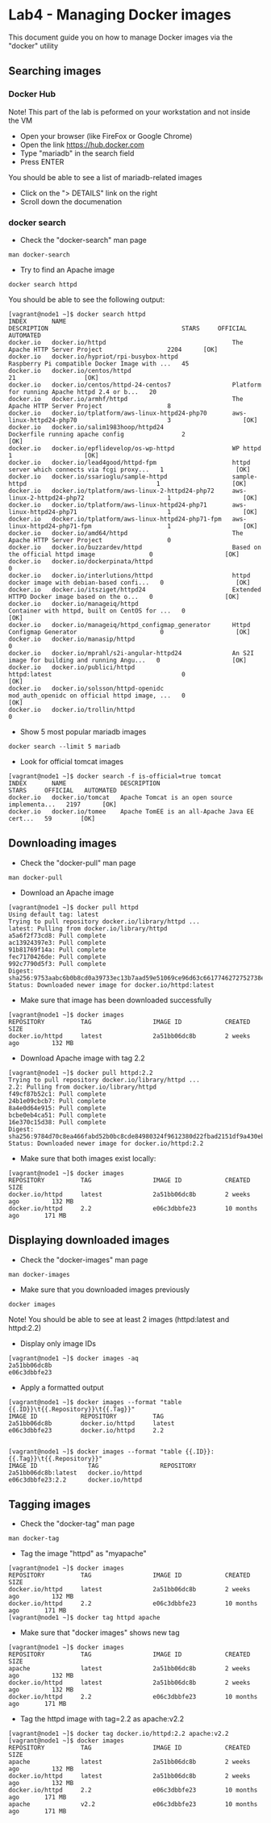 # Lab4 - Managing Docker images
This document guide you on how to manage Docker images via the "docker" utility

## Searching images

### Docker Hub
Note! This part of the lab is peformed on your workstation and not inside the VM
- Open your browser (like FireFox or Google Chrome)
- Open the link https://hub.docker.com
- Type "mariadb" in the search field
- Press ENTER

You should be able to see a list of mariadb-related images

- Click on the "> DETAILS" link on the right
- Scroll down the documenation

### docker search
- Check the "docker-search" man page

```
man docker-search
```

- Try to find an Apache image

```
docker search httpd
```

You should be able to see the following output:

```
[vagrant@node1 ~]$ docker search httpd
INDEX       NAME                                              DESCRIPTION                                     STARS     OFFICIAL   AUTOMATED
docker.io   docker.io/httpd                                   The Apache HTTP Server Project                  2204      [OK]
docker.io   docker.io/hypriot/rpi-busybox-httpd               Raspberry Pi compatible Docker Image with ...   45
docker.io   docker.io/centos/httpd                                                                            21                   [OK]
docker.io   docker.io/centos/httpd-24-centos7                 Platform for running Apache httpd 2.4 or b...   20
docker.io   docker.io/armhf/httpd                             The Apache HTTP Server Project                  8
docker.io   docker.io/tplatform/aws-linux-httpd24-php70       aws-linux-httpd24-php70                         3                    [OK]
docker.io   docker.io/salim1983hoop/httpd24                   Dockerfile running apache config                2                    [OK]
docker.io   docker.io/epflidevelop/os-wp-httpd                WP httpd                                        1                    [OK]
docker.io   docker.io/lead4good/httpd-fpm                     httpd server which connects via fcgi proxy...   1                    [OK]
docker.io   docker.io/ssarioglu/sample-httpd                  sample-httpd                                    1                    [OK]
docker.io   docker.io/tplatform/aws-linux-2-httpd24-php72     aws-linux-2-httpd24-php72                       1                    [OK]
docker.io   docker.io/tplatform/aws-linux-httpd24-php71       aws-linux-httpd24-php71                         1                    [OK]
docker.io   docker.io/tplatform/aws-linux-httpd24-php71-fpm   aws-linux-httpd24-php71-fpm                     1                    [OK]
docker.io   docker.io/amd64/httpd                             The Apache HTTP Server Project                  0
docker.io   docker.io/buzzardev/httpd                         Based on the official httpd image               0                    [OK]
docker.io   docker.io/dockerpinata/httpd                                                                      0
docker.io   docker.io/interlutions/httpd                      httpd docker image with debian-based confi...   0                    [OK]
docker.io   docker.io/itsziget/httpd24                        Extended HTTPD Docker image based on the o...   0                    [OK]
docker.io   docker.io/manageiq/httpd                          Container with httpd, built on CentOS for ...   0                    [OK]
docker.io   docker.io/manageiq/httpd_configmap_generator      Httpd Configmap Generator                       0                    [OK]
docker.io   docker.io/manasip/httpd                                                                           0
docker.io   docker.io/mprahl/s2i-angular-httpd24              An S2I image for building and running Angu...   0                    [OK]
docker.io   docker.io/publici/httpd                           httpd:latest                                    0                    [OK]
docker.io   docker.io/solsson/httpd-openidc                   mod_auth_openidc on official httpd image, ...   0                    [OK]
docker.io   docker.io/trollin/httpd                                                                           0
```

- Show 5 most popular mariadb images

```
docker search --limit 5 mariadb
```

- Look for official tomcat images

```
[vagrant@node1 ~]$ docker search -f is-official=true tomcat
INDEX       NAME               DESCRIPTION                                     STARS     OFFICIAL   AUTOMATED
docker.io   docker.io/tomcat   Apache Tomcat is an open source implementa...   2197      [OK]
docker.io   docker.io/tomee    Apache TomEE is an all-Apache Java EE cert...   59        [OK]
```


## Downloading images
- Check the "docker-pull" man page

```
man docker-pull
```

- Download an Apache image

```
[vagrant@node1 ~]$ docker pull httpd
Using default tag: latest
Trying to pull repository docker.io/library/httpd ...
latest: Pulling from docker.io/library/httpd
a5a6f2f73cd8: Pull complete
ac13924397e3: Pull complete
91b81769f14a: Pull complete
fec7170426de: Pull complete
992c7790d5f3: Pull complete
Digest: sha256:9753aabc6b0b8cd0a39733ec13b7aad59e51069ce96d63c6617746272752738e
Status: Downloaded newer image for docker.io/httpd:latest
```

- Make sure that image has been downloaded successfully

```
[vagrant@node1 ~]$ docker images
REPOSITORY          TAG                 IMAGE ID            CREATED             SIZE
docker.io/httpd     latest              2a51bb06dc8b        2 weeks ago         132 MB
```

- Download Apache image with tag 2.2

```
[vagrant@node1 ~]$ docker pull httpd:2.2
Trying to pull repository docker.io/library/httpd ...
2.2: Pulling from docker.io/library/httpd
f49cf87b52c1: Pull complete
24b1e09cbcb7: Pull complete
8a4e0d64e915: Pull complete
bcbe0eb4ca51: Pull complete
16e370c15d38: Pull complete
Digest: sha256:9784d70c8ea466fabd52b0bc8cde84980324f9612380d22fbad2151df9a430eb
Status: Downloaded newer image for docker.io/httpd:2.2
```

- Make sure that both images exist locally:

```
[vagrant@node1 ~]$ docker images
REPOSITORY          TAG                 IMAGE ID            CREATED             SIZE
docker.io/httpd     latest              2a51bb06dc8b        2 weeks ago         132 MB
docker.io/httpd     2.2                 e06c3dbbfe23        10 months ago       171 MB
```

## Displaying downloaded images
- Check the "docker-images" man page

```
man docker-images
```

- Make sure that you downloaded images previously

```
docker images
```

Note! You should be able to see at least 2 images (httpd:latest and httpd:2.2)

- Display only image IDs

```
[vagrant@node1 ~]$ docker images -aq
2a51bb06dc8b
e06c3dbbfe23
```

- Apply a formatted output

```
[vagrant@node1 ~]$ docker images --format "table {{.ID}}\t{{.Repository}}\t{{.Tag}}"
IMAGE ID            REPOSITORY          TAG
2a51bb06dc8b        docker.io/httpd     latest
e06c3dbbfe23        docker.io/httpd     2.2


[vagrant@node1 ~]$ docker images --format "table {{.ID}}:{{.Tag}}\t{{.Repository}}"
IMAGE ID              TAG                 REPOSITORY
2a51bb06dc8b:latest   docker.io/httpd
e06c3dbbfe23:2.2      docker.io/httpd
```

## Tagging images
- Check the "docker-tag" man page

```
man docker-tag
```

- Tag the image "httpd" as "myapache"

```
[vagrant@node1 ~]$ docker images
REPOSITORY          TAG                 IMAGE ID            CREATED             SIZE
docker.io/httpd     latest              2a51bb06dc8b        2 weeks ago         132 MB
docker.io/httpd     2.2                 e06c3dbbfe23        10 months ago       171 MB
[vagrant@node1 ~]$ docker tag httpd apache
```

- Make sure that "docker images" shows new tag

```
[vagrant@node1 ~]$ docker images
REPOSITORY          TAG                 IMAGE ID            CREATED             SIZE
apache              latest              2a51bb06dc8b        2 weeks ago         132 MB
docker.io/httpd     latest              2a51bb06dc8b        2 weeks ago         132 MB
docker.io/httpd     2.2                 e06c3dbbfe23        10 months ago       171 MB
```

- Tag the httpd image with tag=2.2 as apache:v2.2

```
[vagrant@node1 ~]$ docker tag docker.io/httpd:2.2 apache:v2.2
[vagrant@node1 ~]$ docker images
REPOSITORY          TAG                 IMAGE ID            CREATED             SIZE
apache              latest              2a51bb06dc8b        2 weeks ago         132 MB
docker.io/httpd     latest              2a51bb06dc8b        2 weeks ago         132 MB
docker.io/httpd     2.2                 e06c3dbbfe23        10 months ago       171 MB
apache              v2.2                e06c3dbbfe23        10 months ago       171 MB
```

